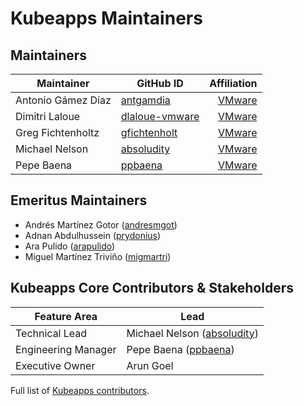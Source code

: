 # Kubeapps Maintainers

## Maintainers

| Maintainer         | GitHub ID                                           |                              Affiliation |
| ------------------ | --------------------------------------------------- | ---------------------------------------: |
| Antonio Gámez Díaz | [antgamdia](https://github.com/antgamdia)           | [VMware](https://www.github.com/vmware/) |
| Dimitri Laloue     | [dlaloue-vmware](https://github.com/dlaloue-vmware) | [VMware](https://www.github.com/vmware/) |
| Greg Fichtenholtz  | [gfichtenholt](https://github.com/gfichtenholt)     | [VMware](https://www.github.com/vmware/) |
| Michael Nelson     | [absoludity](https://github.com/absoludity)         | [VMware](https://www.github.com/vmware/) |
| Pepe Baena         | [ppbaena](https://github.com/ppbaena)               | [VMware](https://www.github.com/vmware/) |

## Emeritus Maintainers

- Andrés Martínez Gotor ([andresmgot](https://github.com/andresmgot))
- Adnan Abdulhussein ([prydonius](https://github.com/prydonius))
- Ara Pulido ([arapulido](https://github.com/arapulido))
- Miguel Martínez Triviño ([migmartri](https://github.com/migmartri))

## Kubeapps Core Contributors & Stakeholders

| Feature Area        | Lead                                                         |
| ------------------- | ------------------------------------------------------------ |
| Technical Lead      | Michael Nelson ([absoludity](https://github.com/absoludity)) |
| Engineering Manager | Pepe Baena ([ppbaena](https://github.com/ppbaena))           |
| Executive Owner     | Arun Goel                                                    |

Full list of [Kubeapps contributors](https://github.com/kubeapps/kubeapps/graphs/contributors).
